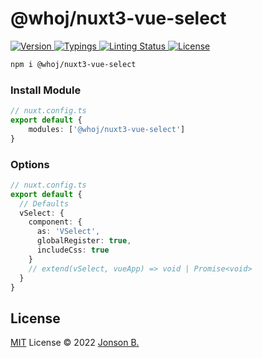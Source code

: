 # @whoj/nuxt3-vue-select

<p>
  <a href="https://www.npmjs.com/package/@whoj/nuxt3-vue-select">
    <img src="https://badgen.net/npm/v/@whoj/nuxt3-vue-select?icon=npm&color=green&label=" alt="Version">
  </a>
  <a href="#">
    <img src="https://badgen.net/npm/types/@whoj/nuxt3-vue-select?color=blue&icon=typescript&label=" alt="Typings">
  </a>
  <a href="https://github.com/who-jonson/nuxt3-vue-select">
    <img src="https://badgen.net/github/checks/node-formidable/node-formidable/master/macos?icon=github&label=" alt="Linting Status">
  </a>
  <a href="https://github.com/who-jonson/nuxt3-vue-select/blob/master/LICENSE">
    <img src="https://badgen.net/npm/license/@whoj/nuxt3-vue-select" alt="License">
  </a>
</p>


```bash
npm i @whoj/nuxt3-vue-select
```

### Install Module

```ts
// nuxt.config.ts
export default {
    modules: ['@whoj/nuxt3-vue-select']
}
```

### Options

```ts
// nuxt.config.ts
export default {
  // Defaults
  vSelect: {
    component: {
      as: 'VSelect',
      globalRegister: true,
      includeCss: true
    }
    // extend(vSelect, vueApp) => void | Promise<void>
  }
}
```



## License

[MIT](./LICENSE) License © 2022 [Jonson B.](https://github.com/who-jonson)
